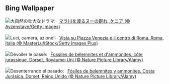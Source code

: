## Bing Wallpaper
![](https://www.bing.com/th?id=OHR.MaraMigration_JA-JP8727709922_UHD.jpg&w=1000)大自然の壮大なドラマ:&nbsp;&ensp;[マラ川を渡るヌーの群れ, ケニア (© Ayzenstayn/Getty Images)](https://www.bing.com/th?id=OHR.MaraMigration_JA-JP8727709922_UHD.jpg)
<br><br/>
![](https://www.bing.com/th?id=OHR.RomeFilmFestival_IT-IT3375259000_UHD.jpg&w=1000)Luci, camera, azione!:&nbsp;&ensp;[Vista su Piazza Venezia e il centro di Roma, Roma, Italia (© MasterLu/iStock/Getty Images Plus)](https://www.bing.com/th?id=OHR.RomeFilmFestival_IT-IT3375259000_UHD.jpg)
<br><br/>
![](https://www.bing.com/th?id=OHR.FossilsDorset_FR-FR6425876617_UHD.jpg&w=1000)Dévoiler le passé:&nbsp;&ensp;[Fossiles de bélemnites et d'ammonites, côte jurassique, Dorset, Royaume-Uni (© Nature Picture Library/Alamy)](https://www.bing.com/th?id=OHR.FossilsDorset_FR-FR6425876617_UHD.jpg)
<br><br/>
![](https://www.bing.com/th?id=OHR.FossilsDorset_ES-ES7126242224_UHD.jpg&w=1000)Desenterrando el pasado:&nbsp;&ensp;[Fósiles de belemnites y ammonites, Costa Jurásica, Dorset, Reino Unido (© Nature Picture Library/Alamy)](https://www.bing.com/th?id=OHR.FossilsDorset_ES-ES7126242224_UHD.jpg)
<br><br/>
